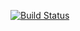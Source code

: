 [![Build Status](https://travis-ci.org/WoTTsecurity/wott-io.svg?branch=master)](https://travis-ci.org/WoTTsecurity/wott-io)
